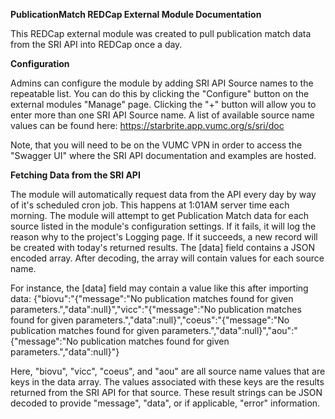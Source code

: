 
**PublicationMatch REDCap External Module Documentation**

This REDCap external module was created to pull publication match data from the SRI API into REDCap once a day.

**Configuration**

Admins can configure the module by adding SRI API Source names to the repeatable list. You can do this by clicking the "Configure" button on the external modules "Manage" page. Clicking the "+" button will allow you to enter more than one SRI API Source name. A list of available source name values can be found here:
https://starbrite.app.vumc.org/s/sri/doc

Note, that you will need to be on the VUMC VPN in order to access the "Swagger UI" where the SRI API documentation and examples are hosted.

**Fetching Data from the SRI API**

The module will automatically request data from the API every day by way of it's scheduled cron job. This happens at 1:01AM server time each morning. The module will attempt to get Publication Match data for each source listed in the module's configuration settings. If it fails, it will log the reason why to the project's Logging page. If it succeeds, a new record will be created with today's returned results. The [data] field contains a JSON encoded array. After decoding, the array will contain values for each source name.

For instance, the [data] field may contain a value like this after importing data:
	{"biovu":"{"message":"No publication matches found for given parameters.","data":null}","vicc":"{"message":"No publication matches found for given parameters.","data":null}","coeus":"{"message":"No publication matches found for given parameters.","data":null}","aou":"{"message":"No publication matches found for given parameters.","data":null}"}
	
Here, "biovu", "vicc", "coeus", and "aou" are all source name values that are keys in the data array. The values associated with these keys are the results returned from the SRI API for that source. These result strings can be JSON decoded to provide "message", "data", or if applicable, "error" information.
